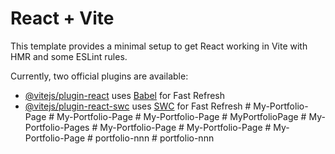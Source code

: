 # React + Vite

This template provides a minimal setup to get React working in Vite with HMR and some ESLint rules.

Currently, two official plugins are available:

- [@vitejs/plugin-react](https://github.com/vitejs/vite-plugin-react/blob/main/packages/plugin-react/README.md) uses [Babel](https://babeljs.io/) for Fast Refresh
- [@vitejs/plugin-react-swc](https://github.com/vitejs/vite-plugin-react-swc) uses [SWC](https://swc.rs/) for Fast Refresh
#   M y - P o r t f o l i o - P a g e  
 #   M y - P o r t f o l i o - P a g e  
 #   M y - P o r t f o l i o - P a g e  
 #   M y P o r t f o l i o P a g e  
 #   M y - P o r t f o l i o - P a g e s  
 #   M y - P o r t f o l i o - P a g e  
 #   M y - P o r t f o l i o - P a g e  
 #   M y - P o r t f o l i o - P a g e  
 #   p o r t f o l i o - n n n  
 #   p o r t f o l i o - n n n  
 